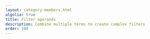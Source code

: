 ```yaml
---
layout: category-members.html
algolia: true
title: Filter operands
description: Combine multiple terms to create complex filters
order: 100
---
```

